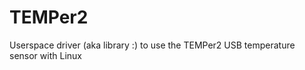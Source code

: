 TEMPer2
=======

Userspace driver (aka library :) to use the TEMPer2 USB temperature sensor with Linux